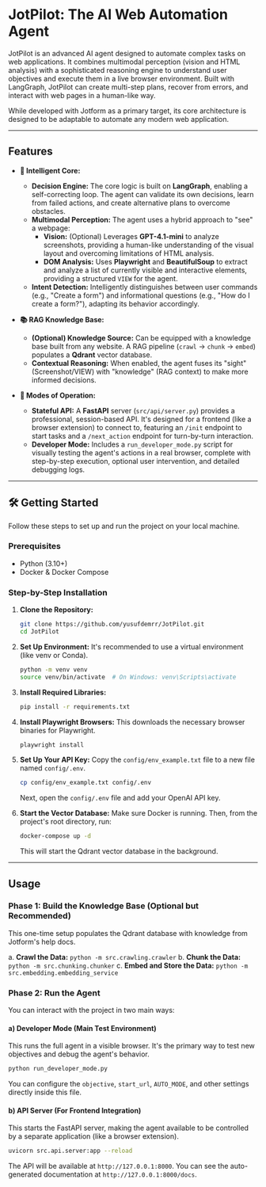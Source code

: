 # JotPilot: The AI Web Automation Agent

JotPilot is an advanced AI agent designed to automate complex tasks on web applications. It combines multimodal perception (vision and HTML analysis) with a sophisticated reasoning engine to understand user objectives and execute them in a live browser environment. Built with LangGraph, JotPilot can create multi-step plans, recover from errors, and interact with web pages in a human-like way.

While developed with Jotform as a primary target, its core architecture is designed to be adaptable to automate any modern web application.

---

## Features

-   **🧠 Intelligent Core:**
    -   **Decision Engine:** The core logic is built on **LangGraph**, enabling a self-correcting loop. The agent can validate its own decisions, learn from failed actions, and create alternative plans to overcome obstacles.
    -   **Multimodal Perception:** The agent uses a hybrid approach to "see" a webpage:
        -   **Vision:** (Optional) Leverages **GPT-4.1-mini** to analyze screenshots, providing a human-like understanding of the visual layout and overcoming limitations of HTML analysis.
        -   **DOM Analysis:** Uses **Playwright** and **BeautifulSoup** to extract and analyze a list of currently visible and interactive elements, providing a structured `VIEW` for the agent.
    -   **Intent Detection:** Intelligently distinguishes between user commands (e.g., "Create a form") and informational questions (e.g., "How do I create a form?"), adapting its behavior accordingly.

-   **📚 RAG Knowledge Base:**
    -   **(Optional) Knowledge Source:** Can be equipped with a knowledge base built from any website. A RAG pipeline (`crawl` -> `chunk` -> `embed`) populates a **Qdrant** vector database.
    -   **Contextual Reasoning:** When enabled, the agent fuses its "sight" (Screenshot/VIEW) with "knowledge" (RAG context) to make more informed decisions.

-   **🔌 Modes of Operation:**
    -   **Stateful API:** A **FastAPI** server (`src/api/server.py`) provides a professional, session-based API. It's designed for a frontend (like a browser extension) to connect to, featuring an `/init` endpoint to start tasks and a `/next_action` endpoint for turn-by-turn interaction.
    -   **Developer Mode:** Includes a `run_developer_mode.py` script for visually testing the agent's actions in a real browser, complete with step-by-step execution, optional user intervention, and detailed debugging logs.

---

## 🛠️ Getting Started

Follow these steps to set up and run the project on your local machine.

### Prerequisites

-   Python (3.10+)
-   Docker & Docker Compose

### Step-by-Step Installation

1.  **Clone the Repository:**
    ```bash
    git clone https://github.com/yusufdemrr/JotPilot.git
    cd JotPilot 
    ```

2.  **Set Up Environment:** It's recommended to use a virtual environment (like venv or Conda).
    ```bash
    python -m venv venv
    source venv/bin/activate  # On Windows: venv\Scripts\activate
    ```

3.  **Install Required Libraries:**
    ```bash
    pip install -r requirements.txt
    ```

4.  **Install Playwright Browsers:** This downloads the necessary browser binaries for Playwright.
    ```bash
    playwright install
    ```

5.  **Set Up Your API Key:**
    Copy the `config/env_example.txt` file to a new file named `config/.env`.
    ```bash
    cp config/env_example.txt config/.env
    ```
    Next, open the `config/.env` file and add your OpenAI API key.

6.  **Start the Vector Database:**
    Make sure Docker is running. Then, from the project's root directory, run:
    ```bash
    docker-compose up -d
    ```
    This will start the Qdrant vector database in the background.

---

## Usage

### Phase 1: Build the Knowledge Base (Optional but Recommended)

This one-time setup populates the Qdrant database with knowledge from Jotform's help docs.

a. **Crawl the Data:** `python -m src.crawling.crawler`
b. **Chunk the Data:** `python -m src.chunking.chunker`
c. **Embed and Store the Data:** `python -m src.embedding.embedding_service`

### Phase 2: Run the Agent

You can interact with the project in two main ways:

#### a) Developer Mode (Main Test Environment)

This runs the full agent in a visible browser. It's the primary way to test new objectives and debug the agent's behavior.
```bash
python run_developer_mode.py
```
You can configure the `objective`, `start_url`, `AUTO_MODE`, and other settings directly inside this file.

#### b) API Server (For Frontend Integration)

This starts the FastAPI server, making the agent available to be controlled by a separate application (like a browser extension).
```bash
uvicorn src.api.server:app --reload
```
The API will be available at `http://127.0.0.1:8000`. You can see the auto-generated documentation at `http://127.0.0.1:8000/docs`.

